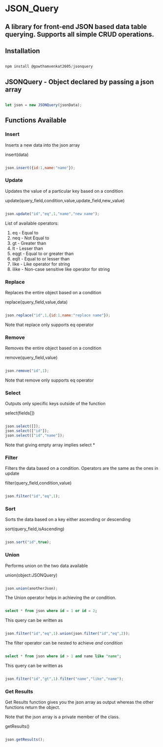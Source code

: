 # JSON_Query
A library for front-end JSON based data table querying. Supports all simple CRUD operations.
---
## Installation

```javascript

npm install @gowthamvenkat2605/jsonquery

```

## JSONQuery - Object declared by passing a json array

```javascript

let json = new JSONQuery(jsonData);

```

## Functions Available

### Insert

Inserts a new data into the json array

insert(data)

```javascript

json.insert({id:1,name:"name"});

```

### Update

Updates the value of a particular key based on a condition

update(query_field,condition,value,update_field,new_value)

```javascript

json.update("id","eq",1,"name","new name");

```

List of available operators:
1. eq - Equal to
2. neq - Not Equal to
3. gt - Greater than
4. lt - Lesser than
5. eqgt - Equal to or greater than
6. eqlt - Equal to or lesser than
7. like - Like operator for string
8. ilike - Non-case sensitive like operator for string

### Replace

Replaces the entire object based on a condition

replace(query_field,value,data)

```javascript

json.replace("id",1,{id:1,name:"replace name"});

```

Note that replace only supports eq operator

### Remove

Removes the entire object based on a condition

remove(query_field,value)

```javascript

json.remove("id",1);

```

Note that remove only supports eq operator

### Select

Outputs only specific keys outside of the function

select(fields[])

```javascript

json.select([]);
json.select(["id"]);
json.select(["id","name"]);

```

Note that giving empty array implies select *

### Filter

Filters the data based on a condition. Operators are the same as the ones in update

filter(query_field,condition,value)

```javascript

json.filter("id","eq",1);

```

### Sort

Sorts the data based on a key either ascending or descending

sort(query_field,isAscending)

```javascript

json.sort("id",true);

```

### Union

Performs union on the two data available

union(object:JSONQuery)

```javascript

json.union(anotherJson);

```

The Union operator helps in achieving the *or* condition.

```sql

select * from json where id = 1 or id = 2;

```

This query can be written as

```javascript

json.filter("id","eq",1).union(json.filter("id","eq",2));

```

The filter operator can be nested to achieve *and* condition

```sql

select * from json where id > 1 and name like "name";

```

This query can be written as

```javascript

json.filter("id","gt",1).filter("name","like","name");

```

### Get Results

Get Results function gives you the json array as output whereas the other functions return the object.

Note that the json array is a private member of the class.

getResults()

```javascript

json.getResults();

```
